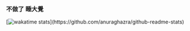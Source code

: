 ### 不做了 睡大覺

[![wakatime stats]([https://github-readme-stats.vercel.app/api/wakatime?username=MyAngelATRI&layout=compact](https://github-readme-stats.vercel.app/api/wakatime?username=56145743-0b3a-4124-8b5d-6ecbddd54ce8&layout=compact))](https://github.com/anuraghazra/github-readme-stats)

<!--
**Approved233/Approved233** is a ✨ _special_ ✨ repository because its `README.md` (this file) appears on your GitHub profile.

Here are some ideas to get you started:

- 🔭 I’m currently working on ...
- 🌱 I’m currently learning ...
- 👯 I’m looking to collaborate on ...
- 🤔 I’m looking for help with ...
- 💬 Ask me about ...
- 📫 How to reach me: ...
- 😄 Pronouns: ...
- ⚡ Fun fact: ...
-->
